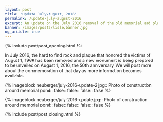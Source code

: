 ```yaml
---
layout: post
title: 'Update July-August, 2016'
permalink: /update-july-august-2016
excerpt: An update on the July 2016 removal of the old memorial and plans for a new unveiling in August.
banner: /images/posts/lisle/banner.jpg
og_article: true
---
```

{% include post/post_opening.html %}

In July 2016, the hard to find rock and plaque that honored the victims of August 1, 1966 has been removed and a new monument is being prepared to be unveiled on August 1, 2016, the 50th anniversary. We will post more about the commemoration of that day as more information becomes available.

{% imageblock neuberger/july-2016-update-2.jpg::
              Photo of construction around memorial pond::
              false::
              false::
              false::
              false %}

{% imageblock neuberger/july-2016-update.jpg::
              Photo of construction around memorial pond::
              false::
              false::
              false::
              false %}

{% include post/post_closing.html %}
